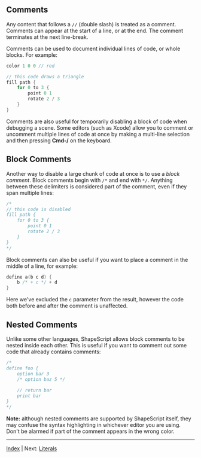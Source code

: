 Comments
---

Any content that follows a `//` (double slash) is treated as a comment. Comments can appear at the start of a line, or at the end. The comment terminates at the next line-break.

Comments can be used to document individual lines of code, or whole blocks. For example:

```swift
color 1 0 0 // red

// this code draws a triangle
fill path {
    for 0 to 3 {
        point 0 1
        rotate 2 / 3
    }
}
```

Comments are also useful for temporarily disabling a block of code when debugging a scene. Some editors (such as Xcode) allow you to comment or uncomment multiple lines of code at once by making a multi-line selection and then pressing **Cmd-/** on the keyboard.

## Block Comments

Another way to disable a large chunk of code at once is to use a *block comment*. Block comments begin with `/*` and end with `*/`. Anything between these delimiters is considered part of the comment, even if they span multiple lines:

```swift
/*
// this code is disabled
fill path {
    for 0 to 3 {
        point 0 1
        rotate 2 / 3
    }
}
*/
```

Block comments can also be useful if you want to place a comment in the middle of a line, for example:

```swift
define a(b c d) {
    b /* + c */ + d
}
```

Here we've excluded the `c` parameter from the result, however the code both before and after the comment is unaffected.

## Nested Comments

Unlike some other languages, ShapeScript allows block comments to be nested inside each other. This is useful if you want to comment out some code that already contains comments:

```swift
/*
define foo {
    option bar 3
    /* option baz 5 */
    
    // return bar
    print bar
}
*/
```

**Note:** although nested comments are supported by ShapeScript itself, they may confuse the syntax highlighting in whichever editor you are using. Don't be alarmed if part of the comment appears in the wrong color.

---
[Index](index.md) | Next: [Literals](literals.md)
